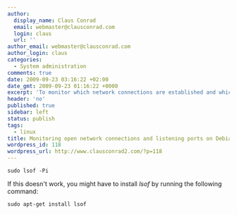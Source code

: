 ```yaml
---
author:
  display_name: Claus Conrad
  email: webmaster@clausconrad.com
  login: claus
  url: ''
author_email: webmaster@clausconrad.com
author_login: claus
categories:
  - System administration
comments: true
date: 2009-09-23 03:16:22 +02:00
date_gmt: 2009-09-23 01:16:22 +0000
excerpt: 'To monitor which network connections are established and which ports your Debian Lenny server is listening on, simply run:'
header: 'no'
published: true
sidebar: left
status: publish
tags:
  - linux
title: Monitoring open network connections and listening ports on Debian Lenny
wordpress_id: 118
wordpress_url: http://www.clausconrad2.com/?p=118
---
```

`sudo lsof -Pi`

If this doesn't work, you might have to install _lsof_ by running the following command:

`sudo apt-get install lsof`
